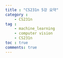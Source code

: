 ```yaml
---
title : "CS231n 5강 요약"
category :
    - CS231n
tag :
    - machine_learning
    - computer vision
    - CS231n
toc : true
comments: true
---
```

